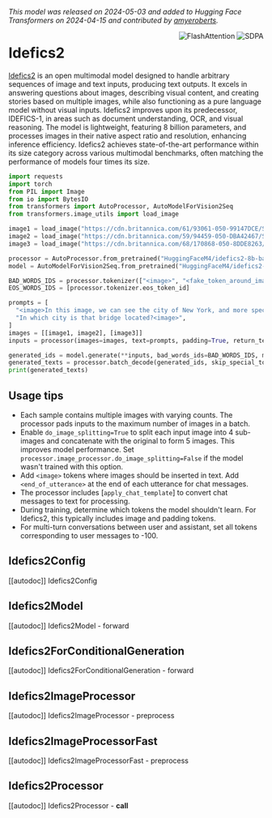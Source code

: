 <!--Copyright 2024 The HuggingFace Team. All rights reserved.

Licensed under the Apache License, Version 2.0 (the "License"); you may not use this file except in compliance with
the License. You may obtain a copy of the License at

http://www.apache.org/licenses/LICENSE-2.0

Unless required by applicable law or agreed to in writing, software distributed under the License is distributed on
an "AS IS" BASIS, WITHOUT WARRANTIES OR CONDITIONS OF ANY KIND, either express or implied. See the License for the
specific language governing permissions and limitations under the License.

⚠️ Note that this file is in Markdown but contain specific syntax for our doc-builder (similar to MDX) that may not be
rendered properly in your Markdown viewer.

-->
*This model was released on 2024-05-03 and added to Hugging Face Transformers on 2024-04-15 and contributed by [amyeroberts](https://huggingface.co/amyeroberts).*

<div style="float: right;">
    <div class="flex flex-wrap space-x-1">
        <img alt="FlashAttention" src="https://img.shields.io/badge/%E2%9A%A1%EF%B8%8E%20FlashAttention-eae0c8?style=flat">
        <img alt="SDPA" src="https://img.shields.io/badge/SDPA-DE3412?style=flat&logo=pytorch&logoColor=white">
    </div>
</div>

# Idefics2

[Idefics2](https://huggingface.co/papers/2405.02246) is an open multimodal model designed to handle arbitrary sequences of image and text inputs, producing text outputs. It excels in answering questions about images, describing visual content, and creating stories based on multiple images, while also functioning as a pure language model without visual inputs. Idefics2 improves upon its predecessor, IDEFICS-1, in areas such as document understanding, OCR, and visual reasoning. The model is lightweight, featuring 8 billion parameters, and processes images in their native aspect ratio and resolution, enhancing inference efficiency. Idefics2 achieves state-of-the-art performance within its size category across various multimodal benchmarks, often matching the performance of models four times its size.

<hfoptions id="usage">
<hfoption id="AutoModelForVision2Seq">

```py
import requests
import torch
from PIL import Image
from io import BytesIO
from transformers import AutoProcessor, AutoModelForVision2Seq
from transformers.image_utils import load_image

image1 = load_image("https://cdn.britannica.com/61/93061-050-99147DCE/Statue-of-Liberty-Island-New-York-Bay.jpg")
image2 = load_image("https://cdn.britannica.com/59/94459-050-DBA42467/Skyline-Chicago.jpg")
image3 = load_image("https://cdn.britannica.com/68/170868-050-8DDE8263/Golden-Gate-Bridge-San-Francisco.jpg")

processor = AutoProcessor.from_pretrained("HuggingFaceM4/idefics2-8b-base")
model = AutoModelForVision2Seq.from_pretrained("HuggingFaceM4/idefics2-8b-base", dtype="auto")

BAD_WORDS_IDS = processor.tokenizer(["<image>", "<fake_token_around_image>"], add_special_tokens=False).input_ids
EOS_WORDS_IDS = [processor.tokenizer.eos_token_id]

prompts = [
  "<image>In this image, we can see the city of New York, and more specifically the Statue of Liberty.<image>In this image,",
  "In which city is that bridge located?<image>",
]
images = [[image1, image2], [image3]]
inputs = processor(images=images, text=prompts, padding=True, return_tensors="pt").to("cuda")

generated_ids = model.generate(**inputs, bad_words_ids=BAD_WORDS_IDS, max_new_tokens=20)
generated_texts = processor.batch_decode(generated_ids, skip_special_tokens=True)
print(generated_texts)
```

</hfoption>
</hfoptions>

## Usage tips

- Each sample contains multiple images with varying counts. The processor pads inputs to the maximum number of images in a batch.
- Enable `do_image_splitting=True` to split each input image into 4 sub-images and concatenate with the original to form 5 images. This improves model performance. Set `processor.image_processor.do_image_splitting=False` if the model wasn't trained with this option.
- Add `<image>` tokens where images should be inserted in text. Add `<end_of_utterance>` at the end of each utterance for chat messages.
- The processor includes [`apply_chat_template`] to convert chat messages to text for processing.
- During training, determine which tokens the model shouldn't learn. For Idefics2, this typically includes image and padding tokens.
- For multi-turn conversations between user and assistant, set all tokens corresponding to user messages to -100.

## Idefics2Config

[[autodoc]] Idefics2Config

## Idefics2Model

[[autodoc]] Idefics2Model
    - forward

## Idefics2ForConditionalGeneration

[[autodoc]] Idefics2ForConditionalGeneration
    - forward

## Idefics2ImageProcessor

[[autodoc]] Idefics2ImageProcessor
    - preprocess

## Idefics2ImageProcessorFast

[[autodoc]] Idefics2ImageProcessorFast
    - preprocess

## Idefics2Processor

[[autodoc]] Idefics2Processor
    - __call__

